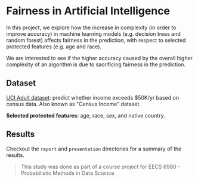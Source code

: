 # Fairness in Artificial Intelligence
In this project, we explore how the increase in complexity (in order to improve accuracy) in machine learning models (e.g. decision trees and random forest) 
affects fairness in the prediction, with respect to selected protected features (e.g. age and race).

We are interested to see if the higher accuracy caused by the overall higher complexity of an algorithm is due to sacrificing fairness in the prediction.


## Dataset
[UCI Adult dataset](https://archive.ics.uci.edu/ml/datasets/adult): predict whether income exceeds $50K/yr based on census data. Also known as "Census Income" dataset.

**Selected protected features**: age, race, sex, and native country.


## Results
Checkout the `report` and `presentation` directories for a summary of the results.

> This study was done as part of a course project for EECS 6980 - Probabilistic Methods in Data Science
